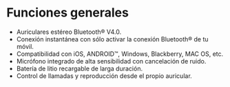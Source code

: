 Funciones generales
===========
*	Auriculares estéreo Bluetooth® V4.0.
*	Conexión instantánea con sólo activar la conexión Bluetooth® de tu móvil.
* Compatibilidad con iOS, ANDROID™, Windows, Blackberry, MAC OS, etc.
*	Micrófono integrado de alta sensibilidad con cancelación de ruido.
* Batería de litio recargable de larga duración.
* Control de llamadas y reproducción desde el propio auricular.

